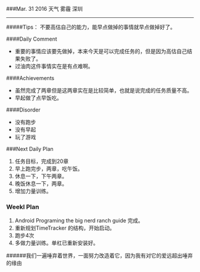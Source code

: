 ###Mar. 31 2016 天气 雾霾 深圳
***
#####Tips：
不要高估自己的能力，能早点做掉的事情就早点做掉好了。

####Daily Comment
+ 重要的事情应该要先做掉，本来今天是可以完成任务的，但是因为高估自己结果失败了。
+ 过油肉这件事情实在是有点难啊。

####Achievements
+ 虽然完成了两章但是这两章实在是比较简单，也就是说完成的任务质量不高。
+ 早起做了点早饭吃。

####Disorder
* 没有跑步
* 没有早起
* 玩了游戏

###Next Daily Plan
1. 任务目标，完成到20章
2. 早上跑完步，两章，吃午饭。
3. 休息一下，下午两章。
4. 晚饭休息一下，两章。
5. 增加力量训练。

### Weekl Plan
1. Android Programing the big nerd ranch guide 完成。
2. 重新规划TimeTracker 的结构，开始启动。
3. 跑步4次 
4. 多做力量训练。单杠已重新安装好。

######我们一遍唾弃着世界，一面努力改造着它，因为我有对它的爱远超出唾弃的缘由